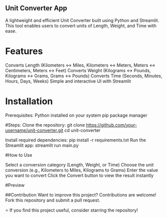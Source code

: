 ## Unit Converter App

A lightweight and efficient Unit Converter built using Python and Streamlit. This tool enables users to convert units of Length, Weight, and Time with ease.

# Features
Converts Length (Kilometers ↔ Miles, Kilometers ↔ Meters, Meters ↔ Centimeters, Meters ↔ Feet)
Converts Weight (Kilograms ↔ Pounds, Kilograms ↔ Grams, Grams ↔ Pounds)
Converts Time (Seconds, Minutes, Hours, Days, Weeks)
Simple and interactive UI with Streamlit

# Installation

Prerequisites:
Python installed on your system
pip package manager

#Steps:
Clone the repository:
git clone https://github.com/your-username/unit-converter.git
cd unit-converter

Install required dependencies:
pip install -r requirements.txt
Run the Streamlit app:
streamlit run main.py

#How to Use

Select a conversion category (Length, Weight, or Time)
Choose the unit conversion (e.g., Kilometers to Miles, Kilograms to Grams)
Enter the value you want to convert
Click the Convert button to view the result instantly

#Preview

##Contribution
Want to improve this project? Contributions are welcome! Fork this repository and submit a pull request.

⭐ If you find this project useful, consider starring the repository!

